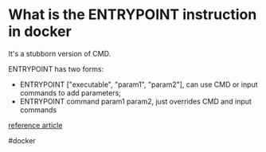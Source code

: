 # What is the ENTRYPOINT instruction in docker

It's a stubborn version of CMD.

ENTRYPOINT has two forms:
- ENTRYPOINT ["executable", "param1", "param2"], can use CMD or input commands
  to add parameters;
- ENTRYPOINT command param1 param2, just overrides CMD and input commands

[reference article](https://goinbigdata.com/docker-run-vs-cmd-vs-entrypoint/)

#docker
